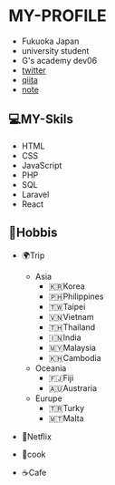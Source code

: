 # MY-PROFILE
+ Fukuoka Japan
+ university student
+ G's academy dev06
+ [twitter](https://twitter.com/Gyo_chan_chan)
+ [qiita](https://qiita.com/Gyo_chan_chan)
+ [note](https://note.com/gyo_chan)
  
## 💻MY-Skils
+ HTML
+ CSS
+ JavaScript
+ PHP
+ SQL
+ Laravel
+ React

## 💓Hobbis
+ 🌍Trip 
  + Asia
      + 🇰🇷Korea
      + 🇵🇭Philippines
      + 🇹🇼Taipei
      + 🇻🇳Vietnam
      + 🇹🇭Thailand
      + 🇮🇳India
      + 🇲🇾Malaysia
    + 🇰🇭Cambodia 
  + Oceania
    + 🇫🇯Fiji
    + 🇦🇺Austraria
  + Eurupe
    + 🇹🇷Turky
    + 🇲🇹Malta
 
 + 👀Netflix
 + 🍳cook
 + ☕️Cafe
